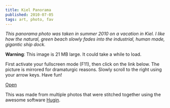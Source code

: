 ```yaml
---
title: Kiel Panorama
published: 2010-07-05
tags: art, photo, fav
---
```


*This panorama photo was taken in summer 2010 on a vacation in Kiel. I like how the natural, green beach slowly fades into the industrial, human made, gigantic ship dock.*

**Warning**: This image is 21 MB large. It could take a while to load.

First activate your fullscreen mode (F11), then click on the link below. The picture is mirrored for dramaturgic reasons. Slowly scroll to the right using your arrow keys. Have fun!

[Open](view/)

This was made from multiple photos that were stitched together using the awesome software [Hugin](http://hugin.sf.net).

